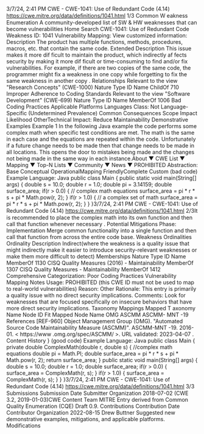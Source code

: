 3/7/24, 2:41 PM CWE - CWE-1041: Use of Redundant Code (4.14)
https://cwe.mitre.org/data/deﬁnitions/1041.html 1/3
Common W eakness Enumeration
A community-developed list of SW & HW weaknesses that can become
vulnerabilities
Home Search
CWE-1041: Use of Redundant Code
Weakness ID: 1041
Vulnerability Mapping: 
View customized information:
 Description
The product has multiple functions, methods, procedures, macros, etc. that contain the same code.
 Extended Description
This issue makes it more dif ficult to maintain the product, which indirectly af fects security by making it more dif ficult or time-consuming
to find and/or fix vulnerabilities. For example, if there are two copies of the same code, the programmer might fix a weakness in one
copy while forgetting to fix the same weakness in another copy .
 Relationships
 Relevant to the view "Research Concepts" (CWE-1000)
Nature Type ID Name
ChildOf 710 Improper Adherence to Coding Standards
 Relevant to the view "Software Development" (CWE-699)
Nature Type ID Name
MemberOf 1006 Bad Coding Practices
 Applicable Platforms
Languages
Class: Not Language-Specific (Undetermined Prevalence)
 Common Consequences
Scope Impact Likelihood
OtherTechnical Impact: Reduce Maintainability
 Demonstrative Examples
Example 1
In the following Java example the code performs some complex math when specific test conditions are met. The math is the same in
each case and the equations are repeated within the code. Unfortunately if a future change needs to be made then that change needs
to be made in all locations. This opens the door to mistakes being made and the changes not being made in the same way in each
instance.About ▼ CWE List ▼ Mapping ▼ Top-N Lists ▼ Community ▼ News ▼
PROHIBITED
Abstraction: Base
Conceptual OperationalMapping
FriendlyComplete Custom
(bad code) Example Language: Java 
public class Main {
public static void main(String[] args) {
double s = 10.0;
double r = 1.0;
double pi = 3.14159;
double surface\_area;
if(r > 0.0) {
// complex math equations
surface\_area = pi \* r \* s + pi \* Math.pow(r, 2);
}
if(r > 1.0) {
// a complex set of math
surface\_area = pi \* r \* s + pi \* Math.pow(r, 2);
}
}
}3/7/24, 2:41 PM CWE - CWE-1041: Use of Redundant Code (4.14)
https://cwe.mitre.org/data/deﬁnitions/1041.html 2/3It is recommended to place the complex math into its own function and then call that function whenever necessary .
 Potential Mitigations
Phase: Implementation
Merge common functionality into a single function and then call that function from across the entire code base.
 Weakness Ordinalities
Ordinality Description
Indirect(where the weakness is a quality issue that might indirectly make it easier to introduce security-relevant weaknesses or make
them more difficult to detect)
 Memberships
Nature Type ID Name
MemberOf 1130 CISQ Quality Measures (2016) - Maintainability
MemberOf 1307 CISQ Quality Measures - Maintainability
MemberOf 1412 Comprehensive Categorization: Poor Coding Practices
 Vulnerability Mapping Notes
Usage: PROHIBITED (this CWE ID must not be used to map to real-world vulnerabilities)
Reason: Other
Rationale:
This entry is primarily a quality issue with no direct security implications.
Comments:
Look for weaknesses that are focused specifically on insecure behaviors that have more direct security implications.
 Taxonomy Mappings
Mapped T axonomy Name Node ID Fit Mapped Node Name
OMG ASCMM ASCMM-
MNT -19
 References
[REF-960] Object Management Group (OMG). "Automated Source Code Maintainability Measure (ASCMM)". ASCMM-MNT -19.
2016-01. < https://www .omg.org/spec/ASCMM/ >. URL validated: 2023-04-07 .
 Content History
}
(good code) Example Language: Java 
public class Main {
private double ComplexMath(double r, double s) {
//complex math equations
double pi = Math.PI;
double surface\_area = pi \* r \* s + pi \* Math.pow(r, 2);
return surface\_area;
}
public static void main(String[] args) {
double s = 10.0;
double r = 1.0;
double surface\_area;
if(r > 0.0) {
surface\_area = ComplexMath(r, s);
}
if(r > 1.0) {
surface\_area = ComplexMath(r, s);
}
}
}3/7/24, 2:41 PM CWE - CWE-1041: Use of Redundant Code (4.14)
https://cwe.mitre.org/data/deﬁnitions/1041.html 3/3
 Submissions
Submission Date Submitter Organization
2018-07-02
(CWE 3.2, 2019-01-03)CWE Content Team MITRE
Entry derived from Common Quality Enumeration (CQE) Draft 0.9.
 Contributions
Contribution Date Contributor Organization
2022-08-15 Drew Buttner
Suggested new demonstrative examples, mitigations, and applicable platforms.
 Modifications